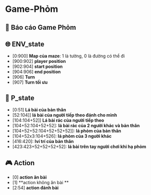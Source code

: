 # Game-Phỏm
## :dart: Báo cáo Game Phỏm
## :globe_with_meridians: ENV_state
*   [0:900] **Map của maze**: 1 là tường, 0 là đường có thể đi
*   [900:902] **player position**
*   [902:904] **start position** 
*   [904:906] **end position** 
*   [906] **Turn**
*   [907] **Turn  tối ưu**


## :bust_in_silhouette: P_state
*   [0:51] **Lá bài của bản thân**
*   [52:104]] **lá bài của người tiếp theo đánh cho mình**
*   [104:104+52]] **Lá bài rác của người tiếp theo**
*   [104+52:104+52+52]:   **lá bài rác của 2 người khác và bản thân**
*   [104+52+52:104+52+52+52]]:   **lá phỏm của bản thân**
*   [104+52x3:104+526]:   **lá phỏm của 3 người khác**
*   [416:420]:   **lví trí của bản thân**
*   [423:423+52+52+52+52]:   **lá bài trên tay  người chơi  khi hạ phỏm**



## :video_game: Action
* [0] **action  ăn bài**
* [1] **action không ăn bài **
* [2:54] **action đánh bài**
